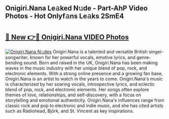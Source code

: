 ## Onigiri.Nana Le𝚊ked N𝚞de - Part-AhP Video Photos - Hot Onlyf𝚊ns Le𝚊ks 2SmE4

# <h2><a href="http://ac44424.deff.icu/?id=Onigiri.Nana">🔗 New 👉🔴 Onigiri.Nana VIDEO Photos</a></h2>

[![Onigiri.Nana N𝚞des](https://i.imgur.com/rIISA9y.gif)](http://ac44424.deff.icu/?id=Onigiri.Nana)
Onigiri.Nana is a talented and versatile British singer-songwriter, known for her powerful vocals, emotive lyrics, and genre-bending sound. Born and raised in the UK, Onigiri.Nana has been making waves in the music industry with her unique blend of pop, rock, and electronic elements. With a strong online presence and a growing fan base, Onigiri.Nana is an artist to watch in the years to come. Onigiri.Nana's music is characterized by her soaring vocals, introspective lyrics, and eclectic blend of pop, rock, and electronic elements. Her songs often explore themes of love, relationships, and self-discovery, with a focus on storytelling and emotional authenticity. Onigiri.Nana's influences range from classic rock and pop to electronic and indie music, and she has cited artists such as Radiohead, Björk, and St. Vincent as key inspirations.
